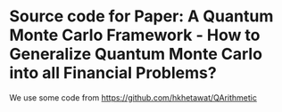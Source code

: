 # Source code for Paper: A Quantum Monte Carlo Framework - How to Generalize Quantum Monte Carlo into all Financial Problems?
We use some code from https://github.com/hkhetawat/QArithmetic
